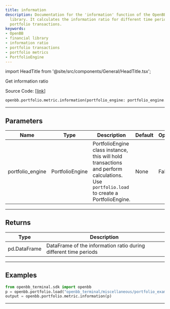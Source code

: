 ```yaml
---
title: information
description: Documentation for the 'information' function of the OpenBB financial
  library. It calculates the information ratio for different time periods based on
  portfolio transactions.
keywords:
- OpenBB
- financial library
- information ratio
- portfolio transactions
- portfolio metrics
- PortfolioEngine
---
```


import HeadTitle from '@site/src/components/General/HeadTitle.tsx';

<HeadTitle title="information - Metric - Portfolio - Reference | OpenBB SDK Docs" />

Get information ratio

Source Code: [[link](https://github.com/OpenBB-finance/OpenBBTerminal/tree/main/openbb_terminal/portfolio/portfolio_model.py#L1379)]

```python
openbb.portfolio.metric.information(portfolio_engine: portfolio_engine.PortfolioEngine)
```

---

## Parameters

| Name | Type | Description | Default | Optional |
| ---- | ---- | ----------- | ------- | -------- |
| portfolio_engine | PortfolioEngine | PortfolioEngine class instance, this will hold transactions and perform calculations.<br/>Use `portfolio.load` to create a PortfolioEngine. | None | False |


---

## Returns

| Type | Description |
| ---- | ----------- |
| pd.DataFrame | DataFrame of the information ratio during different time periods |
---

## Examples

```python
from openbb_terminal.sdk import openbb
p = openbb.portfolio.load("openbb_terminal/miscellaneous/portfolio_examples/holdings/example.csv")
output = openbb.portfolio.metric.information(p)
```

---
